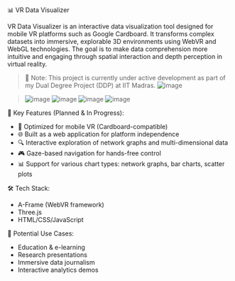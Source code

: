 📊 VR Data Visualizer

VR Data Visualizer is an interactive data visualization tool designed for mobile VR platforms such as Google Cardboard. It transforms complex datasets into immersive, explorable 3D environments using WebVR and WebGL technologies. The goal is to make data comprehension more intuitive and engaging through spatial interaction and depth perception in virtual reality.

> 🚧 Note: This project is currently under active development as part of my Dual Degree Project (DDP) at IIT Madras.
![image](https://github.com/user-attachments/assets/4a0e504f-344a-46c1-b37f-de913e242c68)

> ![image](https://github.com/user-attachments/assets/8d61996f-d6b6-4d3e-ad39-ab98351b5528)
![image](https://github.com/user-attachments/assets/159479fb-d2ea-45e0-8f4a-52782bf3c42d)
![image](https://github.com/user-attachments/assets/9d4591c3-4af5-4534-b1c9-d7cc9c90039a)
![image](https://github.com/user-attachments/assets/4de83e97-7c69-4e5c-8f25-93ae6d3f71ec)

 🎯 Key Features (Planned & In Progress):

* 📱 Optimized for mobile VR (Cardboard-compatible)
* 🌐 Built as a web application for platform independence
* 🔍 Interactive exploration of network graphs and multi-dimensional data
* 🎮 Gaze-based navigation for hands-free control
* 📊 Support for various chart types: network graphs, bar charts, scatter plots

 🛠 Tech Stack:

* A-Frame (WebVR framework)
* Three.js
* HTML/CSS/JavaScript

 🚀 Potential Use Cases:

* Education & e-learning
* Research presentations
* Immersive data journalism
* Interactive analytics demos
